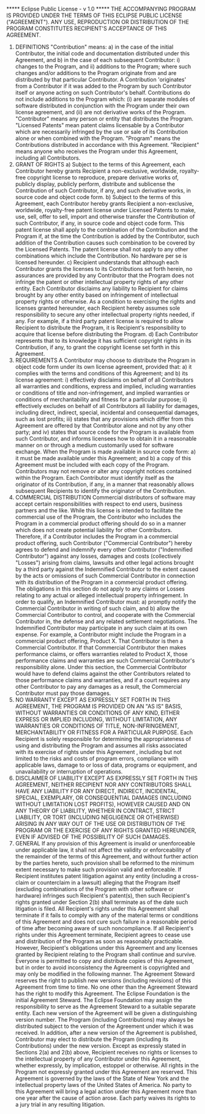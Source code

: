 ***** Eclipse Public License - v 1.0 *****
THE ACCOMPANYING PROGRAM IS PROVIDED UNDER THE TERMS OF THIS ECLIPSE PUBLIC
LICENSE (&quot;AGREEMENT&quot;). ANY USE, REPRODUCTION OR DISTRIBUTION OF THE
PROGRAM CONSTITUTES RECIPIENT'S ACCEPTANCE OF THIS AGREEMENT.
1. DEFINITIONS
&quot;Contribution&quot; means:
a) in the case of the initial Contributor, the initial code and documentation
distributed under this Agreement, and
b) in the case of each subsequent Contributor:
i) changes to the Program, and
ii) additions to the Program;
where such changes and/or additions to the Program originate from and are
distributed by that particular Contributor. A Contribution 'originates' from a
Contributor if it was added to the Program by such Contributor itself or anyone
acting on such Contributor's behalf. Contributions do not include additions to
the Program which: (i) are separate modules of software distributed in
conjunction with the Program under their own license agreement, and (ii) are
not derivative works of the Program.
&quot;Contributor&quot; means any person or entity that distributes the
Program.
&quot;Licensed Patents&quot; mean patent claims licensable by a Contributor
which are necessarily infringed by the use or sale of its Contribution alone or
when combined with the Program.
&quot;Program&quot; means the Contributions distributed in accordance with this
Agreement.
&quot;Recipient&quot; means anyone who receives the Program under this
Agreement, including all Contributors.
2. GRANT OF RIGHTS
a) Subject to the terms of this Agreement, each Contributor hereby grants
Recipient a non-exclusive, worldwide, royalty-free copyright license to
reproduce, prepare derivative works of, publicly display, publicly perform,
distribute and sublicense the Contribution of such Contributor, if any, and
such derivative works, in source code and object code form.
b) Subject to the terms of this Agreement, each Contributor hereby grants
Recipient a non-exclusive, worldwide, royalty-free patent license under
Licensed Patents to make, use, sell, offer to sell, import and otherwise
transfer the Contribution of such Contributor, if any, in source code and
object code form. This patent license shall apply to the combination of the
Contribution and the Program if, at the time the Contribution is added by the
Contributor, such addition of the Contribution causes such combination to be
covered by the Licensed Patents. The patent license shall not apply to any
other combinations which include the Contribution. No hardware per se is
licensed hereunder.
c) Recipient understands that although each Contributor grants the licenses to
its Contributions set forth herein, no assurances are provided by any
Contributor that the Program does not infringe the patent or other intellectual
property rights of any other entity. Each Contributor disclaims any liability
to Recipient for claims brought by any other entity based on infringement of
intellectual property rights or otherwise. As a condition to exercising the
rights and licenses granted hereunder, each Recipient hereby assumes sole
responsibility to secure any other intellectual property rights needed, if any.
For example, if a third party patent license is required to allow Recipient to
distribute the Program, it is Recipient's responsibility to acquire that
license before distributing the Program.
d) Each Contributor represents that to its knowledge it has sufficient
copyright rights in its Contribution, if any, to grant the copyright license
set forth in this Agreement.
3. REQUIREMENTS
A Contributor may choose to distribute the Program in object code form under
its own license agreement, provided that:
a) it complies with the terms and conditions of this Agreement; and
b) its license agreement:
i) effectively disclaims on behalf of all Contributors all warranties and
conditions, express and implied, including warranties or conditions of title
and non-infringement, and implied warranties or conditions of merchantability
and fitness for a particular purpose;
ii) effectively excludes on behalf of all Contributors all liability for
damages, including direct, indirect, special, incidental and consequential
damages, such as lost profits;
iii) states that any provisions which differ from this Agreement are offered by
that Contributor alone and not by any other party; and
iv) states that source code for the Program is available from such Contributor,
and informs licensees how to obtain it in a reasonable manner on or through a
medium customarily used for software exchange.
When the Program is made available in source code form:
a) it must be made available under this Agreement; and
b) a copy of this Agreement must be included with each copy of the Program.
Contributors may not remove or alter any copyright notices contained within the
Program.
Each Contributor must identify itself as the originator of its Contribution, if
any, in a manner that reasonably allows subsequent Recipients to identify the
originator of the Contribution.
4. COMMERCIAL DISTRIBUTION
Commercial distributors of software may accept certain responsibilities with
respect to end users, business partners and the like. While this license is
intended to facilitate the commercial use of the Program, the Contributor who
includes the Program in a commercial product offering should do so in a manner
which does not create potential liability for other Contributors. Therefore, if
a Contributor includes the Program in a commercial product offering, such
Contributor (&quot;Commercial Contributor&quot;) hereby agrees to defend and
indemnify every other Contributor (&quot;Indemnified Contributor&quot;) against
any losses, damages and costs (collectively &quot;Losses&quot;) arising from
claims, lawsuits and other legal actions brought by a third party against the
Indemnified Contributor to the extent caused by the acts or omissions of such
Commercial Contributor in connection with its distribution of the Program in a
commercial product offering. The obligations in this section do not apply to
any claims or Losses relating to any actual or alleged intellectual property
infringement. In order to qualify, an Indemnified Contributor must: a) promptly
notify the Commercial Contributor in writing of such claim, and b) allow the
Commercial Contributor to control, and cooperate with the Commercial
Contributor in, the defense and any related settlement negotiations. The
Indemnified Contributor may participate in any such claim at its own expense.
For example, a Contributor might include the Program in a commercial product
offering, Product X. That Contributor is then a Commercial Contributor. If that
Commercial Contributor then makes performance claims, or offers warranties
related to Product X, those performance claims and warranties are such
Commercial Contributor's responsibility alone. Under this section, the
Commercial Contributor would have to defend claims against the other
Contributors related to those performance claims and warranties, and if a court
requires any other Contributor to pay any damages as a result, the Commercial
Contributor must pay those damages.
5. NO WARRANTY
EXCEPT AS EXPRESSLY SET FORTH IN THIS AGREEMENT, THE PROGRAM IS PROVIDED ON AN
&quot;AS IS&quot; BASIS, WITHOUT WARRANTIES OR CONDITIONS OF ANY KIND, EITHER
EXPRESS OR IMPLIED INCLUDING, WITHOUT LIMITATION, ANY WARRANTIES OR CONDITIONS
OF TITLE, NON-INFRINGEMENT, MERCHANTABILITY OR FITNESS FOR A PARTICULAR
PURPOSE. Each Recipient is solely responsible for determining the
appropriateness of using and distributing the Program and assumes all risks
associated with its exercise of rights under this Agreement , including but not
limited to the risks and costs of program errors, compliance with applicable
laws, damage to or loss of data, programs or equipment, and unavailability or
interruption of operations.
6. DISCLAIMER OF LIABILITY
EXCEPT AS EXPRESSLY SET FORTH IN THIS AGREEMENT, NEITHER RECIPIENT NOR ANY
CONTRIBUTORS SHALL HAVE ANY LIABILITY FOR ANY DIRECT, INDIRECT, INCIDENTAL,
SPECIAL, EXEMPLARY, OR CONSEQUENTIAL DAMAGES (INCLUDING WITHOUT LIMITATION LOST
PROFITS), HOWEVER CAUSED AND ON ANY THEORY OF LIABILITY, WHETHER IN CONTRACT,
STRICT LIABILITY, OR TORT (INCLUDING NEGLIGENCE OR OTHERWISE) ARISING IN ANY
WAY OUT OF THE USE OR DISTRIBUTION OF THE PROGRAM OR THE EXERCISE OF ANY RIGHTS
GRANTED HEREUNDER, EVEN IF ADVISED OF THE POSSIBILITY OF SUCH DAMAGES.
7. GENERAL
If any provision of this Agreement is invalid or unenforceable under applicable
law, it shall not affect the validity or enforceability of the remainder of the
terms of this Agreement, and without further action by the parties hereto, such
provision shall be reformed to the minimum extent necessary to make such
provision valid and enforceable.
If Recipient institutes patent litigation against any entity (including a
cross-claim or counterclaim in a lawsuit) alleging that the Program itself
(excluding combinations of the Program with other software or hardware)
infringes such Recipient's patent(s), then such Recipient's rights granted
under Section 2(b) shall terminate as of the date such litigation is filed.
All Recipient's rights under this Agreement shall terminate if it fails to
comply with any of the material terms or conditions of this Agreement and does
not cure such failure in a reasonable period of time after becoming aware of
such noncompliance. If all Recipient's rights under this Agreement terminate,
Recipient agrees to cease use and distribution of the Program as soon as
reasonably practicable. However, Recipient's obligations under this Agreement
and any licenses granted by Recipient relating to the Program shall continue
and survive.
Everyone is permitted to copy and distribute copies of this Agreement, but in
order to avoid inconsistency the Agreement is copyrighted and may only be
modified in the following manner. The Agreement Steward reserves the right to
publish new versions (including revisions) of this Agreement from time to time.
No one other than the Agreement Steward has the right to modify this Agreement.
The Eclipse Foundation is the initial Agreement Steward. The Eclipse Foundation
may assign the responsibility to serve as the Agreement Steward to a suitable
separate entity. Each new version of the Agreement will be given a
distinguishing version number. The Program (including Contributions) may always
be distributed subject to the version of the Agreement under which it was
received. In addition, after a new version of the Agreement is published,
Contributor may elect to distribute the Program (including its Contributions)
under the new version. Except as expressly stated in Sections 2(a) and 2(b)
above, Recipient receives no rights or licenses to the intellectual property of
any Contributor under this Agreement, whether expressly, by implication,
estoppel or otherwise. All rights in the Program not expressly granted under
this Agreement are reserved.
This Agreement is governed by the laws of the State of New York and the
intellectual property laws of the United States of America. No party to this
Agreement will bring a legal action under this Agreement more than one year
after the cause of action arose. Each party waives its rights to a jury trial
in any resulting litigation.

